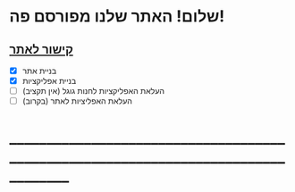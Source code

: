 # שלום! האתר שלנו מפורסם פה!
## [קישור לאתר](https://ofirapps.github.io/_/)
- [x] בניית אתר
- [x] בניית אפליקציות
- [ ] העלאת האפליקציות לחנות גוגל (אין תקציב)
- [ ] העלאת האפליציות לאתר (בקרוב)
# __________________________________________________________________________________
